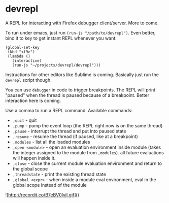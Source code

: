 
# devrepl

A REPL for interacting with Firefox debugger client/server. More to come.

To run under emacs, just run `(run-js "/path/to/devrepl")`. Even
better, bind it to key to get instant REPL whenever you want:

```
(global-set-key
 (kbd "<f9>")
 (lambda ()
   (interactive)
   (run-js "~/projects/devrepl/devrepl")))
```

Instructions for other editors like Sublime is coming. Basically just
run the `devrepl` script though.

You can use `debugger` in code to trigger breakpoints. The REPL will
print "paused" when the thread is paused because of a breakpoint.
Better interaction here is coming.

Use a comma to run a REPL command. Available commands:

* `,quit` - quit
* `,pump` - pump the event loop (the REPL right now is on the same thread)
* `,pause` - interrupt the thread and put into paused state
* `,resume` - resume the thread (if paused, like at a breakpoint)
* `,modules` - list all the loaded modules
* `,open <module>` - open an evaluation environment inside module (takes the
  integer assigned to the module from `,modules`). all future
  evaluations will happen inside it.
* `,close` - close the current module evaluation environment and return to the global scope
* `,threadstate` - print the existing thread state
* `,global <expr>` - when inside a module eval environment, eval <expr> in the global scope instead of the module

![http://recordit.co/B7eBV0lvjl.gif]()